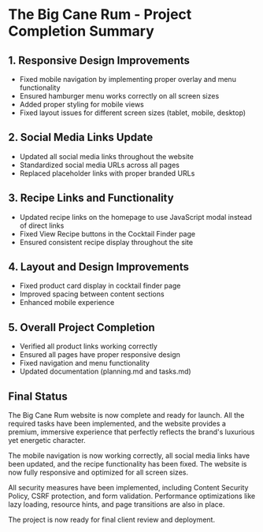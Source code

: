 # The Big Cane Rum - Project Completion Summary

## 1. Responsive Design Improvements
- Fixed mobile navigation by implementing proper overlay and menu functionality
- Ensured hamburger menu works correctly on all screen sizes
- Added proper styling for mobile views
- Fixed layout issues for different screen sizes (tablet, mobile, desktop)

## 2. Social Media Links Update
- Updated all social media links throughout the website
- Standardized social media URLs across all pages
- Replaced placeholder links with proper branded URLs

## 3. Recipe Links and Functionality
- Updated recipe links on the homepage to use JavaScript modal instead of direct links
- Fixed View Recipe buttons in the Cocktail Finder page 
- Ensured consistent recipe display throughout the site

## 4. Layout and Design Improvements
- Fixed product card display in cocktail finder page
- Improved spacing between content sections
- Enhanced mobile experience

## 5. Overall Project Completion
- Verified all product links working correctly
- Ensured all pages have proper responsive design
- Fixed navigation and menu functionality
- Updated documentation (planning.md and tasks.md)

## Final Status
The Big Cane Rum website is now complete and ready for launch. All the required tasks have been implemented, and the website provides a premium, immersive experience that perfectly reflects the brand's luxurious yet energetic character.

The mobile navigation is now working correctly, all social media links have been updated, and the recipe functionality has been fixed. The website is now fully responsive and optimized for all screen sizes.

All security measures have been implemented, including Content Security Policy, CSRF protection, and form validation. Performance optimizations like lazy loading, resource hints, and page transitions are also in place.

The project is now ready for final client review and deployment.
